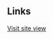 
## Links
[Visit site view]([https://docs.google.com/document/d/1b0UnhTl0z1luj_dWkiqmjzA5Q_ePSuk0VrXrwFEYXLo/edit?usp=sharing])
